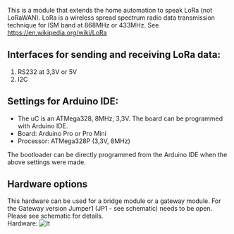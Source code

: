 This is a module that extends the home automation to speak LoRa (not LoRaWAN).
LoRa is a wireless spread spectrum radio data transmission technique for ISM band at 868MHz or 433MHz.
See https://en.wikipedia.org/wiki/LoRa

## Interfaces for sending and receiving LoRa data:
1. RS232 at 3,3V or 5V
2. I2C

## Settings for Arduino IDE:
- The uC is an ATMega328, 8MHz, 3,3V. The board can be programmed with Arduino IDE.
- Board: Arduino Pro or Pro Mini
- Processor: ATMega328P (3,3V, 8MHz)

The bootloader can be directly programmed from the Arduino IDE when the above settings were made.

## Hardware options
This hardware can be used for a bridge module or a gateway module. For the Gateway version Jumper1 (JP1 - see schematic) needs to be open. Please see schematic for details.<br>
Hardware:
![lt](https://raw.githubusercontent.com/tinytronix/SX126x/master/pcb/LoRa2.JPG)
